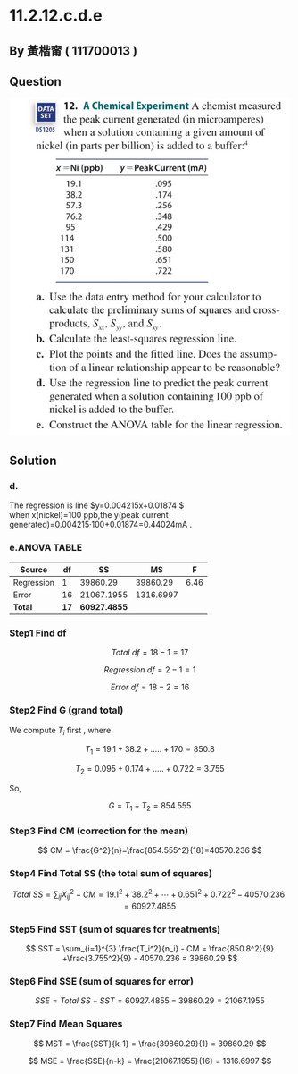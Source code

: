 # 11.2.12.c.d.e

## By 黃楷甯 ( 111700013 )

## Question

![image](https://raw.githubusercontent.com/HWTeng-Course/202402-Statistics/main/Images/C3E5FDEB-E7AC-4D7E-B0E3-291005C08F13.jpg)

## Solution
### d.
The regression is line $y=0.004215x+0.01874 $\
when x(nickel)=100 ppb,the y(peak current generated)=0.004215·100+0.01874=0.44024mA .<br>

### e.ANOVA TABLE

| Source     | df | SS     | MS     | F    |
|------------|----|--------|--------|------|
| Regression | 1  | 39860.29| 39860.29 | 6.46 |
| Error      | 16 | 21067.1955|1316.6997|      |
| **Total**      | **17** | **60927.4855**|        |      |

### Step1 Find df

$$
Total \ df = 18-1=17
$$

$$
Regression \ df = 2-1=1
$$

$$
Error \ df = 18-2=16
$$

### Step2 Find G (grand total)
We compute $T_i$ first , where

$$
T_1 = 19.1+38.2+.....+170=850.8
$$

$$
T_2 = 0.095+0.174+.....+0.722=3.755
$$



So,

$$
G = T_1 + T_2 = 854.555
$$

### Step3 Find CM (correction for the mean)

$$
CM = \frac{G^2}{n}=\frac{854.555^2}{18}=40570.236
$$

### Step4 Find Total SS (the total sum of squares)

$$
Total \ SS =  \sum_{ij} X_{ij}^2 - CM = 19.1^2+38.2^2+\cdots+0.651^2+0.722^2 -40570.236 = 60927.4855
$$

### Step5 Find SST (sum of squares for treatments)

$$
SST =  \sum_{i=1}^{3} \frac{T_i^2}{n_i} - CM = \frac{850.8^2}{9} +\frac{3.755^2}{9} - 40570.236 = 39860.29
$$

### Step6 Find SSE (sum of squares for error)

$$
SSE = Total \ SS - SST = 60927.4855- 39860.29= 21067.1955
$$



### Step7 Find Mean Squares

$$
MST = \frac{SST}{k-1} = \frac{39860.29}{1} = 39860.29
$$

$$
MSE = \frac{SSE}{n-k} = \frac{21067.1955}{16} = 1316.6997
$$


